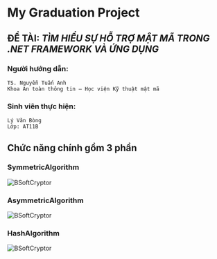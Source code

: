# My Graduation Project
## __ĐỀ TÀI:__ *TÌM HIỂU SỰ HỖ TRỢ MẬT MÃ TRONG .NET FRAMEWORK VÀ ỨNG DỤNG*

### Người hướng dẫn:
```
TS. Nguyễn Tuấn Anh
Khoa An toàn thông tin – Học viện Kỹ thuật mật mã
```

### Sinh viên thực hiện:
```
Lý Văn Bòng
Lớp: AT11B
```

## Chức năng chính gồm 3 phần
### SymmetricAlgorithm
![BSoftCryptor](https://github.com/hopegroup/MyGraduationProject/blob/master/uisymmetrialgorithm.jpg)
### AsymmetricAlgorithm
![BSoftCryptor](https://github.com/hopegroup/MyGraduationProject/blob/master/asymmetricalgorithm.jpg)
### HashAlgorithm
![BSoftCryptor](https://github.com/hopegroup/MyGraduationProject/blob/master/uihashalgorithm.jpg)
